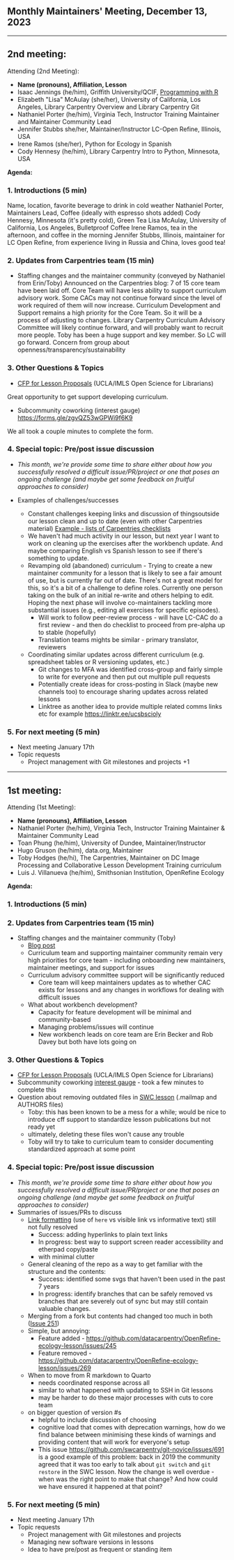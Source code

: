 
## Monthly Maintainers' Meeting, December 13, 2023

-----

## 2nd meeting:
Attending (2nd Meeting): 
- **Name (pronouns), Affiliation, Lesson**
- Isaac Jennings (he/him), Griffith University/QCIF, [Programming with R](https://github.com/swcarpentry/r-novice-inflammation)
- Elizabeth "Lisa" McAulay (she/her), University of California, Los Angeles, Library Carpentry Overview and Library Carpentry Git
- Nathaniel Porter (he/him), Virginia Tech, Instructor Training Maintainer and Maintainer Community Lead
- Jennifer Stubbs she/her, Maintainer/Instructor LC-Open Refine, Illinois, USA
- Irene Ramos (she/her), Python for Ecology in Spanish
- Cody Hennesy (he/him), Library Carpentry Intro to Python, Minnesota, USA

**Agenda:**

### 1. Introductions (5 min)

Name, location, favorite beverage to drink in cold weather
Nathaniel Porter, Maintainers Lead, Coffee (ideally with espresso shots added)
Cody Hennesy, Minnesota (it's pretty cold), Green Tea
Lisa McAulay, University of California, Los Angeles, Bulletproof Coffee
Irene Ramos, tea in the afternoon, and coffee in the morning
Jennifer Stubbs, Illinois, maintainer for LC Open Refine, from experience living in Russia and China, loves good tea!

### 2. Updates from Carpentries team (15 min)
- Staffing changes and the maintainer community (conveyed by Nathaniel from Erin/Toby)
Announced on the Carpentries blog: 7 of 15 core team have been laid off. 
Core Team will have less ability to support curriculum advisory work. Some CACs may not continue forward since the level of work required of them will now increase. 
Curriculum Development and Support remains a high priority for the Core Team. So it will be a process of adjusting to changes. 
Library Carpentry Curriculum Advisory Committee will likely continue forward, and will probably want to recruit more people. Toby has been a huge support and key member. So LC will go forward.
Concern from group about openness/transparency/sustainability 

### 3. Other Questions & Topics
- [CFP for Lesson Proposals](https://ucla-imls-open-sci.info/cfp) (UCLA/IMLS Open Science for Librarians)

Great opportunity to get support developing curriculum.

- Subcommunity coworking (interest gauge) https://forms.gle/zgvQZ53wGPWi9f6K9

We all took a couple minutes to complete the form. 

### 4. Special topic: Pre/post issue discussion
- *This month, we're provide some time to share either about how you successfully resolved a difficult issue/PR/project or one that poses an ongoing challenge (and maybe get some feedback on fruitful approaches to consider)*

- Examples of challenges/successes
    - Constant challenges keeping links and discussion of thingsoutside our lesson clean and up to date (even with other Carpentries material) [Example - lists of Carpentries checklists](https://github.com/carpentries/instructor-training/pull/1616)
    - We haven't had much activity in our lesson, but next year I want to work on cleaning up the exercises after the workbench update. And maybe comparing English vs Spanish lesson to see if there's something to update.
    - Revamping old (abandoned) curriculum - Trying to create a new maintainer community for a lesson that is likely to see a fair amount of use, but is currently far out of date. There's not a great model for this, so it's a bit of a challenge to define roles. Currently one person taking on the bulk of an initial re-write and others helping to edit. Hoping the next phase will involve co-maintainers tackling more substantial issues (e.g., editing all exercises for specific episodes).
        - Will work to follow peer-review process - will have LC-CAC do a first review - and then do checklist to proceed from pre-alpha up to stable (hopefully)
        - Translation teams mights be similar - primary translator, reviewers
    - Coordinating similar updates across different curriculum (e.g. spreadsheet tables or R versioning updates, etc.)
        - Git changes to MFA was identified cross-group and fairly simple to write for everyone and then put out multiple pull requests
        - Potentially create ideas for cross-posting in Slack (maybe new channels too) to encourage sharing updates across related lessons
        - Linktree as another idea to provide multiple related comms links etc for example https://linktr.ee/ucsbscioly

### 5. For next meeting (5 min)
- Next meeting January 17th
- Topic requests
    - Project management with Git milestones and projects +1

---

## 1st meeting:
Attending (1st Meeting): 
- **Name (pronouns), Affiliation, Lesson**
- Nathaniel Porter (he/him), Virginia Tech, Instructor Training Maintainer & Maintainer Community Lead
- Toan Phung (he/him), University of Dundee, Maintainer/Instructor
- Hugo Gruson (he/him), data.org, Maintainer
- Toby Hodges (he/hi), The Carpentries, Maintainer on DC Image Processing and Collaborative Lesson Development Training curriculum
- Luis J. Villanueva (he/him), Smithsonian Institution, OpenRefine Ecology

**Agenda:**

### 1. Introductions (5 min)

### 2. Updates from Carpentries team (15 min)
- Staffing changes and the maintainer community (Toby)
    - [Blog post](https://carpentries.org/blog/2023/12/saying-farewell-to-seven-carpentries-core-team-members/)
    - Curriculum team and supporting maintainer community remain very high priorities for core team - including onboarding new maintainers, maintainer meetings, and support for issues
    - Curriculum advisory committee support will be significantly reduced
        - Core team will keep maintainers updates as to whether CAC exists for lessons and any changes in workflows for dealing with difficult issues
    - What about workbench development?
        - Capacity for feature development will be minimal and community-based
        - Managing problems/issues will continue
        - New workbench leads on core team are Erin Becker and Rob Davey but both have lots going on

### 3. Other Questions & Topics
- [CFP for Lesson Proposals](https://ucla-imls-open-sci.info/cfp) (UCLA/IMLS Open Science for Librarians)
- Subcommunity coworking [interest gauge](https://forms.gle/zgvQZ53wGPWi9f6K9) - took a few minutes to complete this
- Question about removing outdated files in [SWC lesson](https://github.com/swcarpentry/r-novice-inflammation) (.mailmap and AUTHORS files)
    - Toby: this has been known to be a mess for a while; would be nice to introduce cff support to standardize lesson publications but not ready yet
    - ultimately, deleting these files won't cause any trouble
    - Toby will try to take to curriculum team to consider documenting standardized approach at some point

### 4. Special topic: Pre/post issue discussion
- *This month, we're provide some time to share either about how you successfully resolved a difficult issue/PR/project or one that poses an ongoing challenge (and maybe get some feedback on fruitful approaches to consider)*
- Summaries of issues/PRs to discuss
    - [Link formatting](https://github.com/carpentries/instructor-training/pull/1490) (use of `here` vs visible link vs informative text) still not fully resolved
        - Success: adding hyperlinks to plain text links
        - In progress: best way to support screen reader accessibility and etherpad copy/paste
        -  with minimal clutter
    - General cleaning of the repo as a way to get familiar with the structure and the contents:
        - Success: identified some svgs that haven't been used in the past 7 years
        - In progress: identify branches that can be safely removed vs branches that are severely out of sync but may still contain valuable changes.
    - Merging from a fork but contents had changed too much in both ([Issue 251](https://github.com/datacarpentry/OpenRefine-ecology-lesson/issues/251))
    - Simple, but annoying:
        - Feature added - https://github.com/datacarpentry/OpenRefine-ecology-lesson/issues/245
        - Feature removed - https://github.com/datacarpentry/OpenRefine-ecology-lesson/issues/269
    - When to move from R markdown to Quarto
        - needs coordinated response across all
        - similar to what happened with updating to SSH in Git lessons
        - may be harder to do these major processes with cuts to core team
    - on bigger question of version #s
        - helpful to include discussion of choosing
        - cognitive load that comes with deprecation warnings, how do we find balance between minimising these kinds of warnings and providing content that will work for everyone's setup
        - This issue https://github.com/swcarpentry/git-novice/issues/691 is a good example of this problem: back in 2019 the community agreed that it was too early to talk about `git switch` and `git restore` in the SWC lesson. Now the change is well overdue - when was the right point to make that change? And how could we have ensured it happened at that point?
    
### 5. For next meeting (5 min)
- Next meeting January 17th
- Topic requests
    - Project management with Git milestones and projects 
    - Managing new software versions in lessons
    - Idea to have pre/post as frequent or standing item
